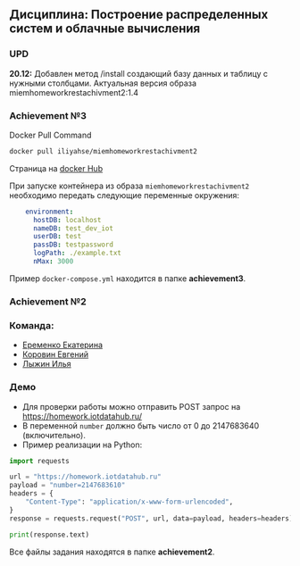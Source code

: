 ## Дисциплина: Построение распределенных систем и облачные вычисления

### UPD 

**20.12:** Добавлен метод /install создающий базу данных и таблицу с нужными столбцами. Актуальная версия образа miemhomeworkrestachivment2:1.4

### Achievement №3
Docker Pull Command

```bash
docker pull iliyahse/miemhomeworkrestachivment2
```

Страница на [docker Hub](https://hub.docker.com/r/iliyahse/miemhomeworkrestachivment2)

При запуске контейнера из образа `miemhomeworkrestachivment2` необходимо передать следующие переменные окружения:
```yml
    environment:
      hostDB: localhost
      nameDB: test_dev_iot
      userDB: test
      passDB: testpassword
      logPath: ./example.txt
      nMax: 3000
```
Пример `docker-compose.yml` находится в папке **achievement3**.


### Achievement №2
### Команда:
- [Еременко Екатерина](https://github.com/erkath)
- [Коровин Евгений](https://github.com/EvgeniyKorovin1)
- [Лыжин Илья](https://github.com/lyzhinIG)

### Демо

- Для проверки работы можно отправить POST запрос на https://homework.iotdatahub.ru/
- В переменной `number` должно быть число от 0 до 2147683640 (включительно).
- Пример реализации на Python:

```python
import requests

url = "https://homework.iotdatahub.ru"
payload = "number=2147683610"
headers = {
    "Content-Type": "application/x-www-form-urlencoded",
}
response = requests.request("POST", url, data=payload, headers=headers)

print(response.text)
```
Все файлы задания находятся в папке **achievement2**.
